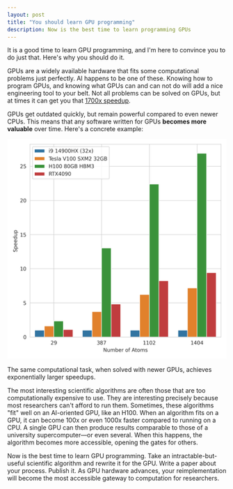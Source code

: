 ```yaml
---
layout: post
title: "You should learn GPU programming"
description: Now is the best time to learn programming GPUs
---
```


It is a good time to learn GPU programming, and I'm here to convince you to do just that. Here's why you should do it.

GPUs are a widely available hardware that fits some computational problems just perfectly. AI happens to be one of these. Knowing how to program GPUs, and knowing what GPUs can and can not do will add a nice engineering tool to your belt. Not all problems can be solved on GPUs, but at times it can get you that [1700x speedup](https://github.com/PangeAI/simms).

GPUs get outdated quickly, but remain powerful compared to even newer CPUs. This means that any software written for GPUs **becomes more valuable** over time. Here's a concrete example:

![](https://github.com/tornikeo/cdn/raw/master/assets/thesis/gpu_vs_cpu_scaling.png)

The same computational task, when solved with newer GPUs, achieves exponentially larger speedups. 

The most interesting scientific algorithms are often those that are too computationally expensive to use. They are interesting precisely because most researchers can't afford to run them. Sometimes, these algorithms "fit" well on an AI-oriented GPU, like an H100. When an algorithm fits on a GPU, it can become 100x or even 1000x faster compared to running on a CPU. A single GPU can then produce results comparable to those of a university supercomputer—or even several. When this happens, the algorithm becomes more accessible, opening the gates for others.

Now is the best time to learn GPU programming. Take an intractable-but-useful scientific algorithm and rewrite it for the GPU. Write a paper about your process. Publish it. As GPU hardware advances, your reimplementation will become the most accessible gateway to computation for researchers.
